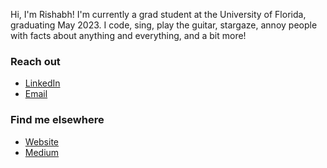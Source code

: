 Hi, I'm Rishabh! I'm currently a grad student at the University of Florida, graduating May 2023. I code, sing, play the guitar, stargaze, annoy people with facts about anything and everything, and a bit more!

### Reach out
- [LinkedIn](https://www.linkedin.com/in/rishabhtatiraju/)
- [Email](mailto:tatiraju.rishabh@gmail.com)

### Find me elsewhere
- [Website](https://rishabh.blog)
- [Medium](https://rtdtwo.medium.com)
